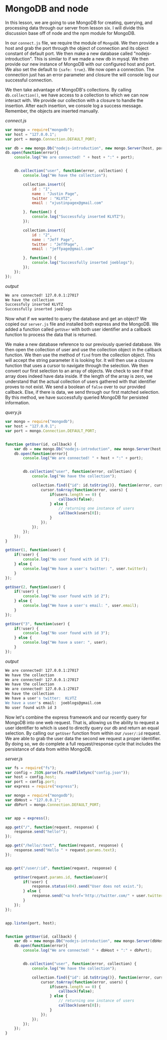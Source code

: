 MongoDB and node
================
In this lesson, we are going to use MongoDB for creating, querying, and
processing data through our server from lesson six. I will divide this
discussion base off of node and the npm module for MongoDB.

In our `connect.js` file, we require the module of `MongoDB`. We then provide a
host and grab the port through the object of connection and its object constant
of default port. We then make a new database called "nodejs-introduction". This
is similar to if we made a new db in mysql. We then provide our new instance of
MongoDB with our configured host and port. We also set the default to `{safe:
true}`. We now open a connection. The connection just has an error parameter and
closure the will console log our successful connection.

We then take advantage of MongoDB's collections. By calling `db.collection()`,
we have access to a collection to which we can now interact with. We provide our
collection with a closure to handle the insertion. After each insertion, we
console log a success message. Remember, the objects are inserted manually.

*connect.js*
```javascript
var mongo = require("mongodb");
var host = "127.0.0.1";
var port = mongo.Connection.DEFAULT_PORT;

var db = new mongo.Db("nodejs-introduction", new mongo.Server(host, port, {}), {safe: true});
db.open(function(error){
	console.log("We are connected! " + host + ":" + port);


	db.collection("user", function(error, collection) {
		console.log("We have the collection");

		collection.insert({
			id : "1",
			name : "Justin Page",
			twitter : "KLVTZ",
			email : "xjustinpagex@gmail.com"

		}, function() {
			console.log("Successfuly inserted KLVTZ");
		});

		collection.insert({
			id : "2",
			name : "Jeff Page",
			twitter : "JeffPage",
			email : "jeffpage@gmail.com"

		}, function() {
			console.log("Successfully inserted joeblogs");
		});
	});
});
```

*output*
```bash
We are connected! 127.0.0.1:27017
We have the collection
Successfuly inserted KLVTZ
Successfully inserted joeblogs
```

Now what if we wanted to query the database and get an object? We copied our
`server.js` file and installed both express and the MongoDB. We added a function
called `getUser` with both user identifier and a callback function to process
the data that is returned. 

We make a new database reference to our previously queried database. We then
open the collection of user and use the collection object in the callback
function. We then use the method of `find` from the collection object. This will
accept the string parameter it is looking for. It will then use a closure
function that uses a cursor to navigate through the selection. We then convert
our first selection to an array of objects. We check to see if that array does
indeed have data inside. If the length of the array is zero, we understand that
the actual collection of users gathered with that identifier proves to not
exist. We send a boolean of `false` over to our provided callback. Else, if
there is data, we send through our first matched selection. By this method, we
have successfully queried MongoDB for persisted information. 

*query.js*
```javascript
var mongo = require("mongodb");
var host = "127.0.0.1";
var port = mongo.Connection.DEFAULT_PORT;


function getUser(id, callback) {
	var db = new mongo.Db("nodejs-introduction", new mongo.Server(host, port, {}), {safe: true});
	db.open(function(error){
		console.log("We are connected! " + host + ":" + port);


		db.collection("user", function(error, collection) {
			console.log("We have the collection");

			collection.find({"id": id.toString()}, function(error, cursor) {
				cursor.toArray(function(error, users) {
					if(users.length == 0) {
						callback(false);
					} else {
						// returning one instance of users
						callback(users[0]);
					}
				});
			});
		});
	});
}

getUser(1, function(user) {
	if(!user) {
		console.log("No user found with id 1");
	} else {
		console.log("We have a user's twitter: ", user.twitter);
	}
});

getUser(2, function(user) {
	if(!user) {
		console.log("No user found with id 2");
	} else {
		console.log("We have a user's email: ", user.email);
	}
});

getUser("3", function(user) {
	if(!user) {
		console.log("No user found with id 3");
	} else {
		console.log("We have a user: ", user);
	}
});
```

*output*
```bash
We are connected! 127.0.0.1:27017
We have the collection
We are connected! 127.0.0.1:27017
We have the collection
We are connected! 127.0.0.1:27017
We have the collection
We have a user's twitter:  KLVTZ
We have a user's email:  joeblogs@gmail.com
No user found with id 3
```

Now let's combine the express framework and our recently query for MongoDB into
one web request. That is, allowing us the ability to request a user identifier
to which is used to directly query our db and return an equal selection. By
calling our `getUser` function from within our `/user/:id` request. We are able
to grab the user data the second we request a proper identifier. By doing so, we
do complete a full request/response cycle that includes the persistance of data
from within MongoDB.

*server.js*
```javascript
var fs = require("fs");
var config = JSON.parse(fs.readFileSync("config.json"));
var host = config.host;
var port = config.port;
var express = require("express");

var mongo = require("mongodb");
var dbHost = "127.0.0.1";
var dbPort = mongo.Connection.DEFAULT_PORT;


var app = express();

app.get("/", function(request, response) {
	response.send("hello!");
});

app.get("/hello/:text", function(request, response) {
	response.send("Hello " + request.params.text);
});


app.get("/user/:id", function(request, response) {

	getUser(request.params.id, function(user){
		if(!user) {
			response.status(404).send("User does not exist.");
		} else {
			response.send("<a href='http://twitter.com/" + user.twitter + "' target='_blank'>Follow " + user.name + " on twitter</a>");
		}
	});
});


app.listen(port, host);


function getUser(id, callback) {
	var db = new mongo.Db("nodejs-introduction", new mongo.Server(dbHost, dbPort, {}), {safe: true});
	db.open(function(error){
		console.log("We are connected! " + dbHost + ":" + dbPort);


		db.collection("user", function(error, collection) {
			console.log("We have the collection");

			collection.find({"id": id.toString()}, function(error, cursor) {
				cursor.toArray(function(error, users) {
					if(users.length == 0) {
						callback(false);
					} else {
						// returning one instance of users
						callback(users[0]);
					}
				});
			});
		});
	});
}
```
